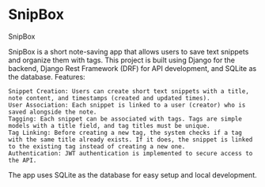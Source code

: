 # SnipBox
SnipBox

SnipBox is a short note-saving app that allows users to save text snippets and organize them with tags. This project is built using Django for the backend, Django Rest Framework (DRF) for API development, and SQLite as the database.
Features:

    Snippet Creation: Users can create short text snippets with a title, note content, and timestamps (created and updated times).
    User Association: Each snippet is linked to a user (creator) who is saved alongside the note.
    Tagging: Each snippet can be associated with tags. Tags are simple models with a title field, and tag titles must be unique.
    Tag Linking: Before creating a new tag, the system checks if a tag with the same title already exists. If it does, the snippet is linked to the existing tag instead of creating a new one.
    Authentication: JWT authentication is implemented to secure access to the API.

The app uses SQLite as the database for easy setup and local development.
